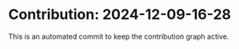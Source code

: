 # Contribution: 2024-12-09-16-28
This is an automated commit to keep the contribution graph active.
